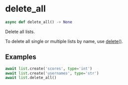 # delete_all

```py
async def delete_all() -> None
```
Delete all lists.

To delete all single or multiple lists by name, use [delete()](./delete.md).

## Examples

```py
await list.create('scores', type='int')
await list.create('usernames', type='str')
await list.delete_all()
```